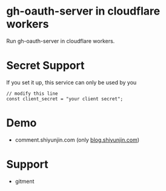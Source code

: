 # gh-oauth-server in cloudflare workers
Run gh-oauth-server in cloudflare workers. 


# Secret Support
If you set it up, this service can only be used by you
```
// modify this line
const client_secret = "your client secret";
```

# Demo
- comment.shiyunjin.com (only [blog.shiyunjin.com](https://blog.shiyunjin.com/))

# Support
- gitment
